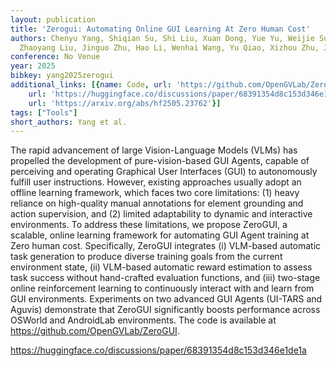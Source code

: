 ```yaml
---
layout: publication
title: 'Zerogui: Automating Online GUI Learning At Zero Human Cost'
authors: Chenyu Yang, Shiqian Su, Shi Liu, Xuan Dong, Yue Yu, Weijie Su, Xuehui Wang,
  Zhaoyang Liu, Jinguo Zhu, Hao Li, Wenhai Wang, Yu Qiao, Xizhou Zhu, Jifeng Dai
conference: No Venue
year: 2025
bibkey: yang2025zerogui
additional_links: [{name: Code, url: 'https://github.com/OpenGVLab/ZeroGUI'}, {name: Code,
    url: 'https://huggingface.co/discussions/paper/68391354d8c153d346e1de1a'}, {name: Paper,
    url: 'https://arxiv.org/abs/hf2505.23762'}]
tags: ["Tools"]
short_authors: Yang et al.
---
```

The rapid advancement of large Vision-Language Models (VLMs) has propelled the development of pure-vision-based GUI Agents, capable of perceiving and operating Graphical User Interfaces (GUI) to autonomously fulfill user instructions. However, existing approaches usually adopt an offline learning framework, which faces two core limitations: (1) heavy reliance on high-quality manual annotations for element grounding and action supervision, and (2) limited adaptability to dynamic and interactive environments. To address these limitations, we propose ZeroGUI, a scalable, online learning framework for automating GUI Agent training at Zero human cost. Specifically, ZeroGUI integrates (i) VLM-based automatic task generation to produce diverse training goals from the current environment state, (ii) VLM-based automatic reward estimation to assess task success without hand-crafted evaluation functions, and (iii) two-stage online reinforcement learning to continuously interact with and learn from GUI environments. Experiments on two advanced GUI Agents (UI-TARS and Aguvis) demonstrate that ZeroGUI significantly boosts performance across OSWorld and AndroidLab environments. The code is available at https://github.com/OpenGVLab/ZeroGUI.

https://huggingface.co/discussions/paper/68391354d8c153d346e1de1a